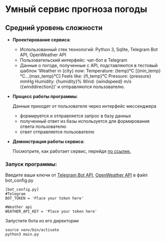 # Умный сервис прогноза погоды
## Средний уровень сложности

- **Проектирование сервиса**:
  - Использованный стек технологий: Python 3, Sqlite, Telegram Bot API, OpenWeather API
  - Пользовательский интерфейс: чат-бот в Telegram
  - Данные о погоде, полученные с API, подставляются в тестовый шаблон 'Weather in {city} now: Temperature: {temp}°C [{min_temp}°C...{max_temp}°C] Feels like: {fl_temp}°C Pressure: {pressure} mmHg Humidity: {humidity}% Wind: {windspeed} m/s ({winddirection})' и отправляются пользователю.
- **Процесс работы программы**:
  
  Данные приходят от пользователя через интерфейс мессенджера
  - формируется и отправляется запрос в базу данных
  - полученный ответ из базы используется для формирования ответа пользователю
  - ответ отправляется пользователю
  
 - **Демонстрация работы сервиса**:
 
    Посмотрите, как работает сервис, перейдя [по ссылке.](https://youtu.be/ke0G2mtqqlc)
 
### Запуск программы:
   Введите ваши ключи от [Telegram Bot API](https://core.telegram.org/bots/api), [OpenWeather API](https://openweathermap.org/api) в файл bot_config.py
 ```
 [bot_config.py]
 #Telegram
 BOT_TOKEN = 'Place your token here'

 #Weather api
 WEATHER_API_KEY = 'Place your token here'
 ```
  Запустите бота из его директории
  
 ```
 source venv/bin/activate
 python3 main.py
 ```
